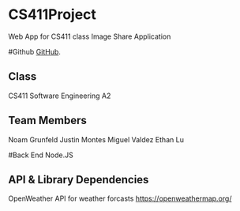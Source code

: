 # CS411Project
Web App for CS411 class 
Image Share Application

#Github
[GitHub](https://github.com/mvg35/CS411Project).


Class
---------------------------------------
CS411 Software Engineering
A2


Team Members 
----------------------------------------
Noam Grunfeld
Justin Montes
Miguel Valdez
Ethan Lu

#Back End
Node.JS

API & Library Dependencies
----------------------------------------
OpenWeather API for weather forcasts
https://openweathermap.org/

